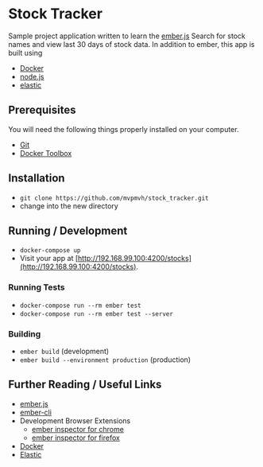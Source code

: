 # Stock Tracker

Sample project application written to learn the [ember.js](http://emberjs.com)
Search for stock names and view last 30 days of stock data.
In addition to ember, this app is built using 

* [Docker](https://www.docker.com/what-docker)
* [node.js](https://nodejs.org)
* [elastic](https://www.elastic.co/)

## Prerequisites

You will need the following things properly installed on your computer.

* [Git](http://git-scm.com/)
* [Docker Toolbox](https://www.docker.com/products/docker-toolbox)

## Installation

* `git clone https://github.com/mvpmvh/stock_tracker.git`
* change into the new directory

## Running / Development

* `docker-compose up`
* Visit your app at [http://192.168.99.100:4200/stocks](http://192.168.99.100:4200/stocks).

### Running Tests

* `docker-compose run --rm ember test`
* `docker-compose run --rm ember test --server`

### Building

* `ember build` (development)
* `ember build --environment production` (production)

## Further Reading / Useful Links

* [ember.js](http://emberjs.com/)
* [ember-cli](http://ember-cli.com/)
* Development Browser Extensions
  * [ember inspector for chrome](https://chrome.google.com/webstore/detail/ember-inspector/bmdblncegkenkacieihfhpjfppoconhi)
  * [ember inspector for firefox](https://addons.mozilla.org/en-US/firefox/addon/ember-inspector/)
* [Docker](https://www.docker.com/what-docker)
* [Elastic](https://www.elastic.co/guide/en/elasticsearch/reference/current/getting-started.html)
